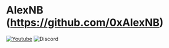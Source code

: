 # AlexNB (https://github.com/0xAlexNB)
[![Youtube](https://img.shields.io/youtube/channel/subscribers/UCnTxwFZ_j763lcooLW-IF0g?label=Subscribe&?style=social&logo=youtube&?logoWidth=60)](https://youtube.com/c/AlexNB)
<img alt="Discord" src="https://img.shields.io/discord/933940742139809843?label=Discord&logo=discord&style=social">
